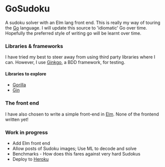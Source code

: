 # GoSudoku
A sudoku solver with an Elm lang front end.
This is really my way of touring the [Go](https://golang.org/) language. I will update this source to 'idiomatic' Go over time. Hopefully the preferred style of writing go will be learnt over time.

### Libraries & frameworks
I have tried my best to steer away from using third party libraries where I can. However, I use [Ginkgo](http://onsi.github.io/ginkgo/), a BDD framework, for testing.

#### Libraries to explore
- [Gorilla](http://www.gorillatoolkit.org/)
- [Gin](https://gin-gonic.github.io/gin/)

### The front end
I have also chosen to write a simple front-end in [Elm](https://elm-lang.org/). None of the frontend written yet!

### Work in progress
- Add Elm front end
- Allow posts of Sudoku images; Use ML to decode and solve
- Benchmarks - How does this fares against very hard Sudokus
- Deploy to [Heroku](https://www.heroku.com/go)
